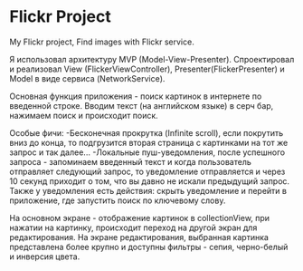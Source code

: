 # Flickr Project
My Flickr project, Find images with Flickr service.

Я использовал архитектуру MVP (Model-View-Presenter).
Спроектировал и реализовал View (FlickerViewController), Presenter(FlickerPresenter) и Model в виде сервиса (NetworkService).

Основная функция приложения - поиск картинок в интернете по введенной строке.
Вводим текст (на английском языке) в серч бар, нажимаем поиск и происходит поиск.

Особые фичи:
-Бесконечная прокрутка (Infinite scroll), если покрутить вниз до конца, то подгрузится вторая страница с картинками на тот же запрос и так далее...
-Локальные пуш-уведомления, после успешного запроса - запоминаем введенный текст и когда пользователь отправляет следующий запрос, то уведомление отправляется и через 10 секунд приходит о том, что вы давно не искали предыдущий запрос.
Также у уведомления есть действия: скрыть уведомление и перейти в приложение, где запустить поиск по ключевому слову.

На основном экране - отображение картинок в collectionView, при нажатии на картинку, происходит переход на другой экран для редактирования.
На экране редактирования, выбранная картинка представлена более крупно и доступны фильтры - сепия, черно-белый и инверсия цвета.
